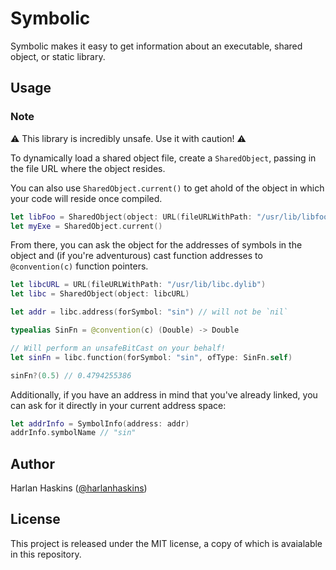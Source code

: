 # Symbolic

Symbolic makes it easy to get information about an executable, shared object,
or static library.

## Usage

### Note

⚠️ This library is incredibly unsafe. Use it with caution! ⚠️

To dynamically load a shared object file, create a `SharedObject`, passing in
the file URL where the object resides.

You can also use `SharedObject.current()` to get ahold of the object in which
your code will reside once compiled.

```swift
let libFoo = SharedObject(object: URL(fileURLWithPath: "/usr/lib/libfoo.dylib"))
let myExe = SharedObject.current()
```

From there, you can ask the object for the addresses of symbols in the object
and (if you're adventurous) cast function addresses to `@convention(c)`
function pointers.

```swift
let libcURL = URL(fileURLWithPath: "/usr/lib/libc.dylib")
let libc = SharedObject(object: libcURL)

let addr = libc.address(forSymbol: "sin") // will not be `nil`

typealias SinFn = @convention(c) (Double) -> Double

// Will perform an unsafeBitCast on your behalf!
let sinFn = libc.function(forSymbol: "sin", ofType: SinFn.self)

sinFn?(0.5) // 0.4794255386
```

Additionally, if you have an address in mind that you've already linked, you
can ask for it directly in your current address space:

```swift
let addrInfo = SymbolInfo(address: addr)
addrInfo.symbolName // "sin"
```

## Author

Harlan Haskins ([@harlanhaskins](https://github.com/harlanhaskins))

## License

This project is released under the MIT license, a copy of which is avaialable
in this repository.
